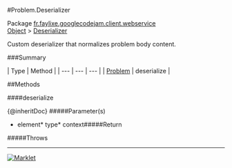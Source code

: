 #Problem.Deserializer

Package [fr.faylixe.googlecodejam.client.webservice](README.md)<br>
[Object](../../../../java/langObject.md) > [Deserializer](Deserializer.md)

Custom deserializer that normalizes problem body content.

###Summary


| Type | Method |
| --- | --- | --- |
| [Problem](Problem.md) | deserialize |

##Methods

####deserialize


{@inheritDoc}
#####Parameter(s)


* element* type* context#####Return


#####Throws


---
[![Marklet](https://img.shields.io/badge/Generated%20by-Marklet-green.svg)](https://github.com/Faylixe/marklet)